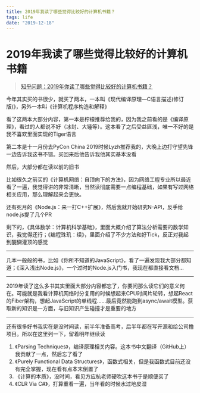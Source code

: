 ```yaml
---
title: 2019年我读了哪些觉得比较好的计算机书籍？
tags: life
date: "2019-12-18"
---
```

# 2019年我读了哪些觉得比较好的计算机书籍

> [知乎问题：2019年你读了哪些觉得比较好的计算机书籍？](http://www.zhihu.com/question/361165485)

今年其实买的书很少，就买了两本，一本叫《现代编译原理—C语言描述(修订版)》，另外一本叫《计算机程序构造和解释》

看了这两本大部分内容，第一本是柠檬推荐给我的，因为我之前看的是《编译原理》，看过的人都说不好（冰封、大锤等）。这本看了之后受益匪浅，唯一不好的是我不喜欢里面实现的Tiger语言

第二本是十一月份去PyCon China 2019时候Lyzh推荐我的，大晚上边打守望先锋一边告诉我这书不错。买回来后他告诉我他其实基本没看

然后，大部分都在读以前的旧书

比如很久之前买的《计算机网络：自顶向下的方法》，因为网络工程专业所以最近看了一遍，我觉得讲的非常清晰，当然读彻底需要一点编程基础，如果有写过网络相关应用，那么理解起来会更快。

还有死月的《Node.js：来一打C++扩展》，然后我就开始研究N-API，反手给node.js提了几个PR

剩下的，《具体数学：计算机科学基础》，里面大概介绍了算法分析需要的数学知识，我觉得还行；《编程珠玑：续》，里面介绍了不少方法和好Tick，反正对我起到醍醐灌顶的感觉

- - - -

几本一般般的书，比如《你所不知道的JavaScript》，看了一遍发现我大部分都知道；《深入浅出Node.js》，一个过时的Node.js入门书，我现在都直接看文档…

- - - -
2019年读了这么多书其实里面大部分内容都忘了，你要问那么读它们的意义何在。可能就是我看计算机网络时分复用的时候想起来CPU时间片轮转，想起React的Fiber架构，想起JavaScript的单线程……最后竟然能跑到async/await模型。获取新的知识是一方面，与旧知识产生碰撞才是重要的地方

- - - -
还有很多好书我实在是没时间读，前半年准备高考，后半年都在写开源和给公司撸项目。所以在这里列一下，留着明年继续读

1. 《Parsing Techniques》，编译原理相关内容。这本书中文翻译（GitHub上）我贡献了一点，然后忘了看了
2. 《Purely Functional Data Structures》，函数式相关，但是我函数式目前还没有完全掌握，现在看有点本末倒置了
3. 《计算的本质》，没时间，看见方应杭老师硬吹这本书于是顺便买了
4. 《CLR Via C#》，打算重看一遍，当年看的时候水过地皮湿
